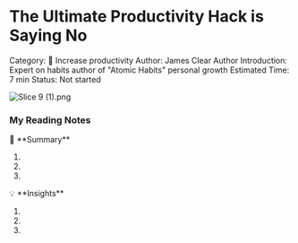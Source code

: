 # The Ultimate Productivity Hack is Saying No

Category: 🔧 Increase productivity
Author: James Clear
Author Introduction: Expert on habits author of "Atomic Habits" personal growth
Estimated Time: 7 min
Status: Not started

![Slice 9 (1).png](The%20Ultimate%20Productivity%20Hack%20is%20Saying%20No%209475c357a3944c62b2e30ca13661cf3b/Slice_9_(1).png)

### My Reading Notes

<aside>
📃 **Summary**

</aside>

1. 
2. 
3. 

<aside>
💡 **Insights**

</aside>

1. 
2. 
3.